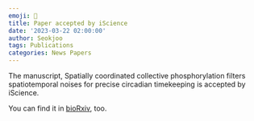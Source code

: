 ```yaml
---
emoji: 🌱
title: Paper accepted by iScience
date: '2023-03-22 02:00:00'
author: Seokjoo
tags: Publications
categories: News Papers
---
```


The manuscript, Spatially coordinated collective phosphorylation filters spatiotemporal noises for precise circadian timekeeping
is accepted by iScience. 

You can find it in [bioRxiv](https://www.biorxiv.org/content/10.1101/2022.10.27.513792v2), too.


```toc

```
